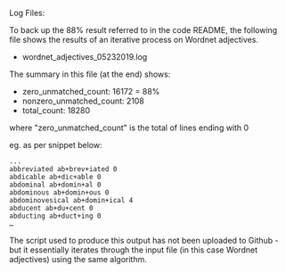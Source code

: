 Log Files:

To back up the 88% result referred to in the code README, the following file shows the results of an iterative process on Wordnet adjectives.

- wordnet_adjectives_05232019.log

The summary in this file (at the end) shows:
- zero_unmatched_count:  16172 = 88%
- nonzero_unmatched_count:  2108
- total_count:  18280

where "zero_unmatched_count" is the total of lines ending with 0

eg. as per snippet below:
```
...
abbreviated ab+brev+iated 0
abdicable ab+dic+able 0
abdominal ab+domin+al 0
abdominous ab+domin+ous 0
abdominovesical ab+domin+ical 4
abducent ab+du+cent 0
abducting ab+duct+ing 0
…
```
The script used to produce this output has not been uploaded to Github - but it essentially iterates through the input file (in this case Wordnet adjectives) using the same algorithm.
